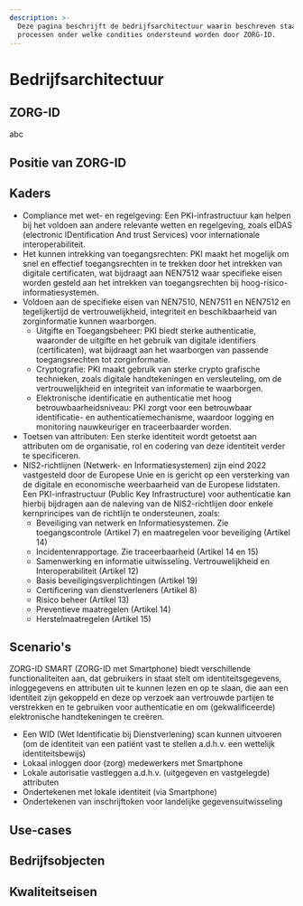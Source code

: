 ```yaml
---
description: >-
  Deze pagina beschrijft de bedrijfsarchitectuur waarin beschreven staat welke
  processen onder welke condities ondersteund worden door ZORG-ID.
---
```


# Bedrijfsarchitectuur

## ZORG-ID

abc



## Positie van ZORG-ID



## Kaders

* Compliance met wet- en regelgeving: Een PKI-infrastructuur kan helpen bij het voldoen aan andere relevante wetten en regelgeving, zoals eIDAS (electronic IDentification And trust Services) voor internationale interoperabiliteit.&#x20;
* Het kunnen intrekking van toegangsrechten: PKI maakt het mogelijk om snel en effectief toegangsrechten in te trekken door het intrekken van digitale certificaten, wat bijdraagt aan NEN7512 waar specifieke eisen worden gesteld aan het intrekken van toegangsrechten bij hoog-risico-informatiesystemen.
* Voldoen aan de specifieke eisen van NEN7510, NEN7511 en NEN7512 en tegelijkertijd de vertrouwelijkheid, integriteit en beschikbaarheid van zorginformatie kunnen waarborgen.
  * Uitgifte en Toegangsbeheer: PKI biedt sterke authenticatie, waaronder de uitgifte en het gebruik van digitale identifiers (certificaten), wat bijdraagt aan het waarborgen van passende toegangsrechten tot zorginformatie.
  * Cryptografie: PKI maakt gebruik van sterke crypto grafische technieken, zoals digitale handtekeningen en versleuteling, om de vertrouwelijkheid en integriteit van informatie te waarborgen.
  * Elektronische identificatie en authenticatie met hoog betrouwbaarheidsniveau: PKI zorgt voor een betrouwbaar identificatie- en authenticatiemechanisme, waardoor logging en monitoring nauwkeuriger en traceerbaarder worden.
* Toetsen van attributen: Een sterke identiteit wordt getoetst aan attributen om de organisatie, rol en codering van deze identiteit verder te specificeren.
* NIS2-richtlijnen (Netwerk- en Informatiesystemen) zijn eind 2022 vastgesteld door de Europese Unie en is gericht op een versterking van de digitale en economische weerbaarheid van de Europese lidstaten. Een PKI-infrastructuur (Public Key Infrastructure) voor authenticatie kan hierbij bijdragen aan de naleving van de NIS2-richtlijen door enkele kernprincipes van de richtlijn te ondersteunen, zoals:
  * Beveiliging van netwerk en Informatiesystemen. Zie toegangscontrole (Artikel 7) en maatregelen voor beveiliging (Artikel 14)
  * Incidentenrapportage. Zie traceerbaarheid (Artikel 14 en 15)
  * Samenwerking en informatie uitwisseling. Vertrouwelijkheid en Interoperabiliteit (Artikel 12)
  * Basis beveiligingsverplichtingen (Artikel 19)
  * Certificering van dienstverleners (Artikel 8)
  * Risico beheer (Artikel 13)
  * Preventieve maatregelen (Artikel 14)
  * Herstelmaatregelen (Artikel 15)

## Scenario's

ZORG-ID SMART (ZORG-ID met Smartphone) biedt verschillende functionaliteiten aan, dat gebruikers in staat stelt om identiteitsgegevens, inloggegevens en attributen uit te kunnen lezen en op te slaan, die aan een identiteit zijn gekoppeld en deze op verzoek aan vertrouwde partijen te verstrekken en te gebruiken voor authenticatie en om (gekwalificeerde) elektronische handtekeningen te creëren.

* Een WID (Wet Identificatie bij Dienstverlening) scan kunnen uitvoeren (om de identiteit van een patiënt vast te stellen a.d.h.v. een wettelijk identiteitsbewijs)&#x20;
* Lokaal inloggen door (zorg) medewerkers met Smartphone
* Lokale autorisatie vastleggen a.d.h.v. (uitgegeven en vastgelegde) attributen
* Ondertekenen met lokale identiteit (via Smartphone)
* Ondertekenen van inschrijftoken voor landelijke gegevensuitwisseling&#x20;

## Use-cases





## Bedrijfsobjecten



## Kwaliteitseisen
